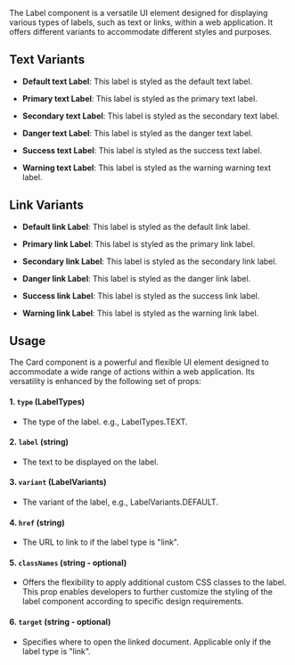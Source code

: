 The Label component is a versatile UI element designed for displaying various types of labels, such as text or links, within a web application. It offers different variants to accommodate different styles and purposes.

## Text Variants

* **Default text Label**: This label is styled as the default text label.

* **Primary text Label**: This label is styled as the primary text label.

* **Secondary text Label**: This label is styled as the secondary text label.

* **Danger text Label**: This label is styled as the danger text label.

* **Success text Label**: This label is styled as the success text label.

* **Warning text Label**: This label is styled as the warning warning text label.

## Link Variants

* **Default link Label**: This label is styled as the default link label.

* **Primary link Label**: This label is styled as the primary link label.

*  **Secondary link Label**: This label is styled as the secondary link label.

* **Danger link Label**: This label is styled as the danger link label.

* **Success link Label**: This label is styled as the success link label.

* **Warning link Label**: This label is styled as the warning link label.

## Usage

The Card component is a powerful and flexible UI element designed to accommodate a wide range of actions within a web application. Its versatility is enhanced by the following set of props:

#### 1. `type` (LabelTypes)

* The type of the label. e.g., LabelTypes.TEXT.

#### 2. `label` (string)

* The text to be displayed on the label.

#### 3. `variant` (LabelVariants)

* The variant of the label, e.g., LabelVariants.DEFAULT.

#### 4. `href` (string)

* The URL to link to if the label type is "link".

#### 5. `classNames` (string - optional)

* Offers the flexibility to apply additional custom CSS classes to the label. This prop enables developers to further customize the styling of the label component according to specific design requirements.

#### 6. `target` (string - optional)

* Specifies where to open the linked document. Applicable only if the label type is "link".